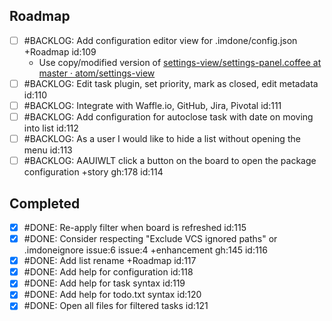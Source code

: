 Roadmap
----
- [ ] #BACKLOG: Add configuration editor view for .imdone/config.json +Roadmap id:109
  - Use copy/modified version of [settings-view/settings-panel.coffee at master · atom/settings-view](https://github.com/atom/settings-view/blob/master/lib/settings-panel.coffee)
- [ ] #BACKLOG: Edit task plugin, set priority, mark as closed, edit metadata id:110
- [ ] #BACKLOG: Integrate with Waffle.io, GitHub, Jira, Pivotal id:111
- [ ] #BACKLOG: Add configuration for autoclose task with date on moving into list id:112
- [ ] #BACKLOG: As a user I would like to hide a list without opening the menu id:113
- [ ] #BACKLOG: AAUIWLT click a button on the board to open the package configuration +story gh:178 id:114

Completed
----
- [x] #DONE: Re-apply filter when board is refreshed id:115
- [x] #DONE: Consider respecting "Exclude VCS ignored paths" or .imdoneignore issue:6 issue:4 +enhancement gh:145 id:116
- [x] #DONE: Add list rename +Roadmap id:117
- [x] #DONE: Add help for configuration id:118
- [x] #DONE: Add help for task syntax id:119
- [x] #DONE: Add help for todo.txt syntax id:120
- [x] #DONE: Open all files for filtered tasks id:121
